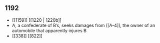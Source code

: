 ## 1192
- [[1159]] [[1220 | 1220b]] 
- A, a confederate of B’s, seeks damages from [[A-4]], the owner of an automobile that apparently injures B
- [[338]] [[822]] 

